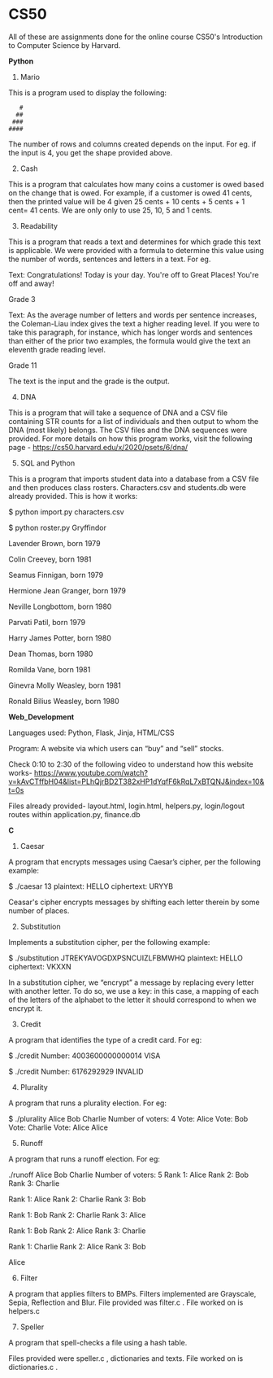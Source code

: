 # CS50
All of these are assignments done for the online course CS50's Introduction to Computer Science by Harvard. 

**Python**
1) Mario

This is a program used to display the following:

       #     
      ##    
     ###   
    ####   
    
The number of rows and columns created depends on the input. For eg. if the input is 4, you get the shape provided above.

2) Cash

This is a program that calculates how many coins a customer is owed based on the change that is owed. For example, if a customer is owed 41 cents, then the printed value will be 4 given 25 cents + 10 cents + 5 cents + 1 cent= 41 cents. We are only only to use 25, 10, 5 and 1 cents. 

3) Readability

This is a program that reads a text and determines for which grade this text is applicable. We were provided with a formula to determine this value using the
number of words, sentences and letters in a text.
For eg.

Text: Congratulations! Today is your day. You're off to Great Places! You're off and away!

Grade 3

Text: As the average number of letters and words per sentence increases, the Coleman-Liau index gives the text a higher reading level. If you were to take this paragraph, for instance, which has longer words and sentences than either of the prior two examples, the formula would give the text an eleventh grade reading level.

Grade 11

The text is the input and the grade is the output.

4) DNA

This is a program that will take a sequence of DNA and a CSV file containing STR counts for a list of individuals and then output
to whom the DNA (most likely) belongs. The CSV files and the DNA sequences were provided. 
For more details on how this program works, visit the following page - https://cs50.harvard.edu/x/2020/psets/6/dna/

5) SQL and Python

This is a program that imports student data into a database from a CSV file and then produces class rosters.
Characters.csv and students.db were already provided. This is how it works:

$ python import.py characters.csv

$ python roster.py Gryffindor

Lavender Brown, born 1979

Colin Creevey, born 1981

Seamus Finnigan, born 1979

Hermione Jean Granger, born 1979

Neville Longbottom, born 1980

Parvati Patil, born 1979

Harry James Potter, born 1980

Dean Thomas, born 1980

Romilda Vane, born 1981

Ginevra Molly Weasley, born 1981

Ronald Bilius Weasley, born 1980 


**Web_Development**

Languages used: Python, Flask, Jinja, HTML/CSS

Program: A website via which users can “buy” and “sell” stocks. 

Check 0:10 to 2:30 of the following video to understand how this website works- https://www.youtube.com/watch?v=kAvCTffbH04&list=PLhQjrBD2T382xHP1dYqfF6kRqL7xBTQNJ&index=10&t=0s

Files already provided- layout.html, login.html, helpers.py, login/logout routes within application.py, finance.db

**C**
1) Caesar

A program that encrypts messages using Caesar’s cipher, per the following example:

$ ./caesar 13
plaintext:  HELLO
ciphertext: URYYB

Ceasar's cipher encrypts messages by shifting each letter therein by some number of places. 

2) Substitution

Implements a substitution cipher, per the following example:

$ ./substitution JTREKYAVOGDXPSNCUIZLFBMWHQ
plaintext:  HELLO
ciphertext: VKXXN

In a substitution cipher, we “encrypt” a message by replacing every letter with another letter. To do so, we use a key: in this case, a mapping of each of the letters of the alphabet to the letter it should correspond to when we encrypt it.

3) Credit

A program that identifies the type of a credit card. For eg:

$ ./credit
Number: 4003600000000014
VISA

$ ./credit
Number: 6176292929
INVALID

4) Plurality

A program that runs a plurality election. For eg:

$ ./plurality Alice Bob Charlie
Number of voters: 4
Vote: Alice
Vote: Bob
Vote: Charlie
Vote: Alice
Alice

5) Runoff

A program that runs a runoff election. For eg:

./runoff Alice Bob Charlie
Number of voters: 5
Rank 1: Alice
Rank 2: Bob
Rank 3: Charlie

Rank 1: Alice
Rank 2: Charlie
Rank 3: Bob

Rank 1: Bob
Rank 2: Charlie
Rank 3: Alice

Rank 1: Bob
Rank 2: Alice
Rank 3: Charlie

Rank 1: Charlie
Rank 2: Alice
Rank 3: Bob

Alice

6) Filter

A program that applies filters to BMPs. Filters implemented are Grayscale, Sepia, Reflection and Blur. 
File provided was filter.c . File worked on is helpers.c

7) Speller

A program that spell-checks a file using a hash table. 

Files provided were speller.c , dictionaries and texts. File worked on is dictionaries.c . 



